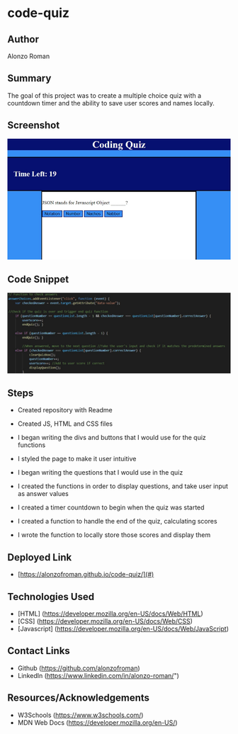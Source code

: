 # code-quiz

## Author
Alonzo Roman

## Summary
The goal of this project was to create a multiple choice quiz with a countdown timer and the ability to save user scores and names locally. 

## Screenshot

<img src="./assets/images/quiz-site.jpg">

## Code Snippet

<img src="./assets/images/quiz-code.jpg">

## Steps
- Created repository with Readme

- Created JS, HTML and CSS files

- I began writing the divs and buttons that I would use for the quiz functions

- I styled the page to make it user intuitive

- I began writing the questions that I would use in the quiz

- I created the functions in order to display questions, and take user input as answer values

- I created a timer countdown to begin when the quiz was started

- I created a function to handle the end of the quiz, calculating scores

- I wrote the function to locally store those scores and display them

## Deployed Link
- [https://alonzofroman.github.io/code-quiz/](#)

## Technologies Used
- [HTML] (https://developer.mozilla.org/en-US/docs/Web/HTML)
- [CSS] (https://developer.mozilla.org/en-US/docs/Web/CSS)
- [Javascript] (https://developer.mozilla.org/en-US/docs/Web/JavaScript)


## Contact Links

- Github (https://github.com/alonzofroman)
- LinkedIn (https://www.linkedin.com/in/alonzo-roman/")

## Resources/Acknowledgements 

- W3Schools (https://www.w3schools.com/)
- MDN Web Docs (https://developer.mozilla.org/en-US/)